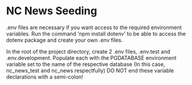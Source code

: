 # NC News Seeding

.env files are necessary if you want access to the required environment variables.
Run the command 'npm install dotenv' to be able to access the dotenv package and create your own .env files.

In the root of the project directory, create 2 .env files, .env.test and .env.development.
Populate each with the PGDATABASE environment variable set to the name of the respective database (In this case, nc_news_test and nc_news respectfully)
DO NOT end these variable declarations with a semi-colon!

